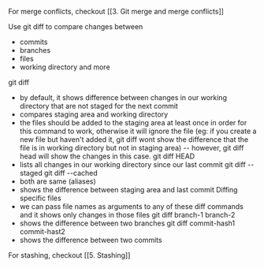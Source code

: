 For merge conflicts, checkout [[3. Git merge and merge conflicts]]

Use git diff to compare changes between
- commits
- branches
- files
- working directory and more

git diff
- by default, it shows difference between changes in our working directory that are not staged for the next commit
- compares staging area and working directory
- the files should be added to the staging area at least once in order for this command to work, otherwise it will ignore the file (eg: if you create a new file but haven't added it, git diff wont show the difference that the file is in working directory but not in staging area) -- however, git diff head will show the changes in this case.
git diff HEAD
- lists all changes in our working directory since our last commit
git diff --staged
git diff --cached
- both are same (aliases)
- shows the difference between staging area and last commit
Diffing specific files
- we can pass file names as arguments to any of these diff commands and it shows only changes in those files
git diff branch-1 branch-2
- shows the difference between two branches
git diff commit-hash1 commit-hast2
- shows the difference between two commits

For stashing, checkout [[5. Stashing]]
